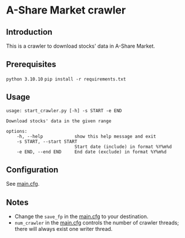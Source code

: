 # A-Share Market crawler

## Introduction

This is a crawler to download stocks' data in A-Share Market.

## Prerequisites

`python 3.10.10`
`pip install -r requirements.txt`

## Usage

```
usage: start_crawler.py [-h] -s START -e END

Download stocks' data in the given range

options:
    -h, --help            show this help message and exit
    -s START, --start START
                          Start date (include) in format %Y%m%d
    -e END, --end END     End date (exclude) in format %Y%m%d
```

## Configuration

See [main.cfg](./config/main.cfg).

## Notes

- Change the `save_fp` in the [main.cfg](./config/main.cfg) to your destination.
- `num_crawler` in the [main.cfg](./config/main.cfg) controls the number of crawler threads; there will always exist one writer thread.